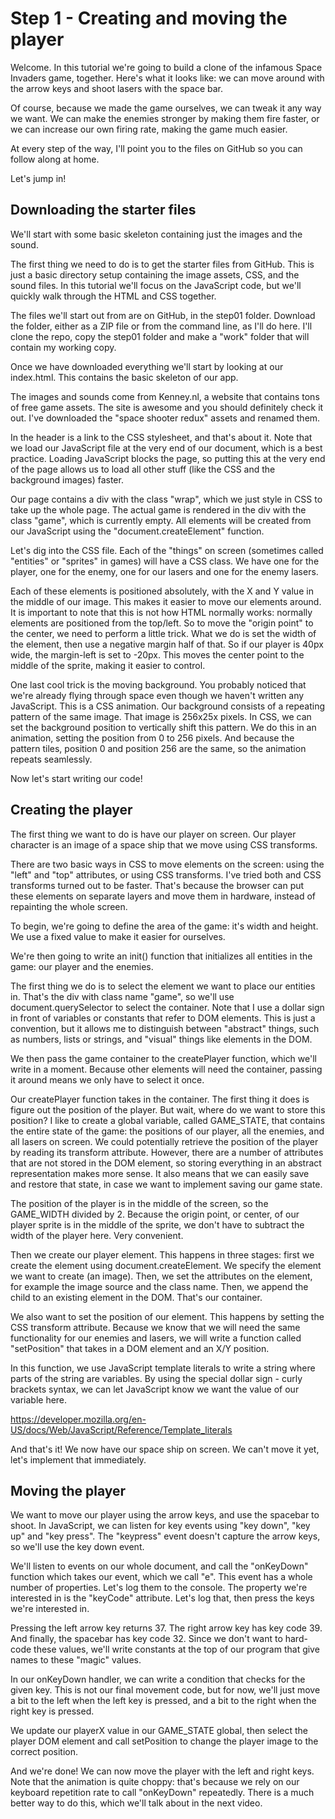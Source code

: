 # Step 1 - Creating and moving the player

Welcome. In this tutorial we're going to build a clone of the infamous Space Invaders game, together. Here's what it looks like: we can move around with the arrow keys and shoot lasers with the space bar.

Of course, because we made the game ourselves, we can tweak it any way we want. We can make the enemies stronger by making them fire faster, or we can increase our own firing rate, making the game much easier.

At every step of the way, I'll point you to the files on GitHub so you can follow along at home.

Let's jump in!

## Downloading the starter files

We'll start with some basic skeleton containing just the images and the sound.

The first thing we need to do is to get the starter files from GitHub. This is just a basic directory setup containing the image assets, CSS, and the sound files. In this tutorial we'll focus on the JavaScript code, but we'll quickly walk through the HTML and CSS together.

The files we'll start out from are on GitHub, in the step01 folder. Download the folder, either as a ZIP file or from the command line, as I'll do here. I'll clone the repo, copy the step01 folder and make a "work" folder that will contain my working copy.

Once we have downloaded everything we'll start by looking at our index.html. This contains the basic skeleton of our app.

The images and sounds come from Kenney.nl, a website that contains tons of free game assets. The site is awesome and you should definitely check it out. I've downloaded the "space shooter redux" assets and renamed them.

In the header is a link to the CSS stylesheet, and that's about it. Note that we load our JavaScript file at the very end of our document, which is a best practice. Loading JavaScript blocks the page, so putting this at the very end of the page allows us to load all other stuff (like the CSS and the background images) faster.

Our page contains a div with the class "wrap", which we just style in CSS to take up the whole page. The actual game is rendered in the div with the class "game", which is currently empty. All elements will be created from our JavaScript using the "document.createElement" function.

Let's dig into the CSS file. Each of the "things" on screen (sometimes called "entities" or "sprites" in games) will have a CSS class. We have one for the player, one for the enemy, one for our lasers and one for the enemy lasers.

Each of these elements is positioned absolutely, with the X and Y value in the middle of our image. This makes it easier to move our elements around. It is important to note that this is not how HTML normally works: normally elements are positioned from the top/left. So to move the "origin point" to the center, we need to perform a little trick. What we do is set the width of the element, then use a negative margin half of that. So if our player is 40px wide, the margin-left is set to -20px. This moves the center point to the middle of the sprite, making it easier to control.

One last cool trick is the moving background. You probably noticed that we're already flying through space even though we haven't written any JavaScript. This is a CSS animation. Our background consists of a repeating pattern of the same image. That image is 256x25x pixels. In CSS, we can set the background position to vertically shift this pattern. We do this in an animation, setting the position from 0 to 256 pixels. And because the pattern tiles, position 0 and position 256 are the same, so the animation repeats seamlessly.

Now let's start writing our code!

## Creating the player

The first thing we want to do is have our player on screen. Our player character is an image of a space ship that we move using CSS transforms.

There are two basic ways in CSS to move elements on the screen: using the "left" and "top" attributes, or using CSS transforms. I've tried both and CSS transforms turned out to be faster. That's because the browser can put these elements on separate layers and move them in hardware, instead of repainting the whole screen.

To begin, we're going to define the area of the game: it's width and height. We use a fixed value to make it easier for ourselves.

We're then going to write an init() function that initializes all entities in the game: our player and the enemies.

The first thing we do is to select the element we want to place our entities in. That's the div with class name "game", so we'll use document.querySelector to select the container. Note that I use a dollar sign in front of variables or constants that refer to DOM elements. This is just a convention, but it allows me to distinguish between "abstract" things, such as numbers, lists or strings, and "visual" things like elements in the DOM.

We then pass the game container to the createPlayer function, which we'll write in a moment. Because other elements will need the container, passing it around means we only have to select it once.

Our createPlayer function takes in the container. The first thing it does is figure out the position of the player. But wait, where do we want to store this position? I like to create a global variable, called GAME_STATE, that contains the entire state of the game: the positions of our player, all the enemies, and all lasers on screen. We could potentially retrieve the position of the player by reading its transform attribute. However, there are a number of attributes that are not stored in the DOM element, so storing everything in an abstract representation makes more sense. It also means that we can easily save and restore that state, in case we want to implement saving our game state.

The position of the player is in the middle of the screen, so the GAME_WIDTH divided by 2. Because the origin point, or center, of our player sprite is in the middle of the sprite, we don't have to subtract the width of the player here. Very convenient.

Then we create our player element. This happens in three stages: first we create the element using document.createElement. We specify the element we want to create (an image). Then, we set the attributes on the element, for example the image source and the class name. Then, we append the child to an existing element in the DOM. That's our container.

We also want to set the position of our element. This happens by setting the CSS transform attribute. Because we know that we will need the same functionality for our enemies and lasers, we will write a function called "setPosition" that takes in a DOM element and an X/Y position.

In this function, we use JavaScript template literals to write a string where parts of the string are variables. By using the special dollar sign - curly brackets syntax, we can let JavaScript know we want the value of our variable here.

https://developer.mozilla.org/en-US/docs/Web/JavaScript/Reference/Template_literals

And that's it! We now have our space ship on screen. We can't move it yet, let's implement that immediately.

## Moving the player

We want to move our player using the arrow keys, and use the spacebar to shoot. In JavaScript, we can listen for key events using "key down", "key up" and "key press". The "keypress" event doesn't capture the arrow keys, so we'll use the key down event.

We'll listen to events on our whole document, and call the "onKeyDown" function which takes our event, which we call "e". This event has a whole number of properties. Let's log them to the console. The property we're interested in is the "keyCode" attribute. Let's log that, then press the keys we're interested in.

Pressing the left arrow key returns 37. The right arrow key has key code 39. And finally, the spacebar has key code 32. Since we don't want to hard-code these values, we'll write constants at the top of our program that give names to these "magic" values.

In our onKeyDown handler, we can write a condition that checks for the given key. This is not our final movement code, but for now, we'll just move a bit to the left when the left key is pressed, and a bit to the right when the right key is pressed.

We update our playerX value in our GAME_STATE global, then select the player DOM element and call setPosition to change the player image to the correct position.

And we're done! We can now move the player with the left and right keys. Note that the animation is quite choppy: that's because we rely on our keyboard repetition rate to call "onKeyDown" repeatedly. There is a much better way to do this, which we'll talk about in the next video.
